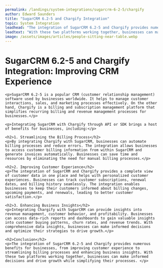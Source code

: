 ```yaml
---
permalink: /landings/system-integrations/sugarcrm-6-2-5/chargify
author: Edward Saunders
title: "SugarCRM 6.2-5 and Chargify Integration"
topic: System Integration
leadhead: "The integration of SugarCRM 6.2-5 and Chargify provides numerous benefits for businesses, from improving customer experience to streamlining billing processes and enhancing business insights"
leadtext: "With these two platforms working together, businesses can make informed decisions and drive growth while simplifying their processes."
image: /assets/images/articles/people-sitting-near-table.webp
---
```

<div class="arttext">	<h1>SugarCRM 6.2-5 and Chargify Integration: Improving CRM Experience</h1>
	
	<p>SugarCRM 6.2-5 is a popular CRM (customer relationship management) software used by businesses worldwide. It helps to manage customer interactions, sales, and marketing processes effectively. On the other hand, Chargify is a billing and subscription management platform that simplifies recurring billing and revenue management processes for businesses.</p>

	<p>Integrating SugarCRM with Chargify through API or SDK brings a host of benefits for businesses, including:</p>

	<h2>1. Streamlining the Billing Process</h2>
	<p>By integrating Chargify with SugarCRM, businesses can automate billing processes and reduce errors. The integration allows businesses to access customer billing information from within SugarCRM and generate invoices automatically. Businesses can save time and resources by eliminating the need for manual billing processes.</p>

	<h2>2. Improving Customer Experience</h2>
	<p>The integration of SugarCRM and Chargify provides a complete view of customer data in one place and helps with personalized customer experiences. Businesses can track customer subscriptions, renewal dates, and billing history seamlessly. The integration enables businesses to keep their customers informed about billing changes, upcoming payments, and renewals, leading to better customer satisfaction.</p>

	<h2>3. Enhancing Business Insights</h2>
	<p>Integrating Chargify with SugarCRM can provide insights into revenue management, customer behavior, and profitability. Businesses can access data-rich reports and dashboards to gain valuable insights into customer buying patterns, churn rates, and revenue trends. With comprehensive data insights, businesses can make informed decisions and optimize their strategies to drive growth.</p>

	<h2>Conclusion</h2>
	<p>The integration of SugarCRM 6.2-5 and Chargify provides numerous benefits for businesses, from improving customer experience to streamlining billing processes and enhancing business insights. With these two platforms working together, businesses can make informed decisions and drive growth while simplifying their processes. </p>

</div>
